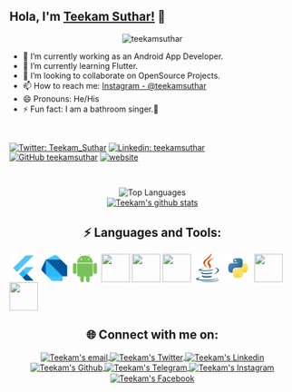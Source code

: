 ## Hola, I'm [Teekam Suthar!](http://teekamsuthar.me) 👋

<p align="center">

  <img src="https://komarev.com/ghpvc/?username=teekamsuthar&label=Views&color=blue&style=plastic" alt="teekamsuthar" />

- 🔭 I’m currently working as an Android App Developer.
- 🌱 I’m currently learning Flutter.
- 👯 I’m looking to collaborate on OpenSource Projects.
- 📫 How to reach me: [Instagram - @teekamsuthar](https://instagram.com/teekamsuthar)
- 😄 Pronouns: He/His
- ⚡ Fun fact: I am a bathroom singer.🎤

<br>
</p>

<p align="center">

[![Twitter: Teekam_Suthar](https://img.shields.io/twitter/follow/Teekam_Suthar?style=social)](https://twitter.com/Teekam_Suthar)
[![Linkedin: teekamsuthar](https://img.shields.io/badge/-teekamsuthar-blue?style=flat-square&logo=Linkedin&logoColor=white&link=https://www.linkedin.com/in/teekamsuthar/)](https://www.linkedin.com/in/teekamsuthar)
[![GitHub teekamsuthar](https://img.shields.io/github/followers/teekamsuthar?label=follow&style=social)](https://github.com/teekamsuthar)
[![website](https://img.shields.io/badge/PortfolioWebsite-teekamsuthar.me-2648ff?style=flat-square&logo=google-chrome)](http://teekamsuthar.me)

</p>
<br>

<!-- <a href="https://github.com/teekamsuthar">
  <img align="center" src="https://github-readme-stats.vercel.app/api/top-langs/?username=teekamsuthar&theme=light&hide_langs_below=0" />
</a> -->
<p align="center">
  <img alt = "Top Languages" src="https://github-readme-stats.vercel.app/api/top-langs/?username=rizwansoaib&hide=html,css&hide_border=true&title_color=5391FE&text_color=555"/>
  <br>
  <a href="https://github.com/teekamsuthar">
  <img align="center" src="https://github-readme-stats.vercel.app/api?username=teekamsuthar&show_icons=true&theme=light&line_height=27" alt="Teekam's github stats"/>
  </a>

</p>

<p align="center"><h2 align="center">⚡ Languages and Tools:</h2></p>

<p align="center">
  
<code><img align="center" width="50" height="50" src="https://raw.githubusercontent.com/github/explore/80688e429a7d4ef2fca1e82350fe8e3517d3494d/topics/flutter/flutter.png"></code>
<code><img align="center" width="50" height="50" src="https://raw.githubusercontent.com/github/explore/80688e429a7d4ef2fca1e82350fe8e3517d3494d/topics/dart/dart.png"></code>
<code><img align="center" width="50" height="50" src="https://raw.githubusercontent.com/github/explore/80688e429a7d4ef2fca1e82350fe8e3517d3494d/topics/android/android.png"></code>
<code><img align="center" width="50" height="50" src="https://devicons.github.io/devicon/devicon.git/icons/c/c-original.svg"></code>
<code><img align="center" width="50" height="50" src="https://devicons.github.io/devicon/devicon.git/icons/cplusplus/cplusplus-original.svg"></code>
<code><img align="center" width="50" height="50" src="https://devicons.github.io/devicon/devicon.git/icons/html5/html5-original-wordmark.svg"></code>
<code><img align="center" width="50" height="50" src="https://raw.githubusercontent.com/github/explore/80688e429a7d4ef2fca1e82350fe8e3517d3494d/topics/java/java.png"></code>
<code><img align="center" width="50" height="50" src="https://raw.githubusercontent.com/github/explore/80688e429a7d4ef2fca1e82350fe8e3517d3494d/topics/python/python.png"></code>
<code><img align="center" width="50" height="50" src="https://devicons.github.io/devicon/devicon.git/icons/mysql/mysql-original-wordmark.svg"></code>
<code><img align="center" width="50" height="50" src="https://devicons.github.io/devicon/devicon.git/icons/linux/linux-original.svg"></code> </p>

<p align="center"><h2 align="center">🌐 Connect with me on:</h2></p>

<p align="center">
  <a href="mailto:teekam.suthar1@gmail.com" target="blank">
    <img align="center" alt="Teekam's email" width="22px" src="https://cdn.jsdelivr.net/npm/simple-icons@3.0.1/icons/gmail.svg" />
  </a>
  <a href="https://twitter.com/Teekam_Suthar">
    <img align="center" alt="Teekam's Twitter" width="22px" src="https://cdn.jsdelivr.net/npm/simple-icons@v3/icons/twitter.svg" />
  </a>
  <a href="https://linkedin.com/in/teekamsuthar">
    <img align="center" alt="Teekam's Linkedin" width="22px" src="https://cdn.jsdelivr.net/npm/simple-icons@v3/icons/linkedin.svg" />
  </a>
  <a href="https://github.com/teekamsuthar">
    <img align="center" alt="Teekam's Github" width="22px" src="https://cdn.jsdelivr.net/npm/simple-icons@v3/icons/github.svg"/>
  </a>
  <a href="https://t.me/teekamsuthar">
    <img align="center" alt="Teekam's Telegram" width="22px" src="https://cdn.jsdelivr.net/npm/simple-icons@v3/icons/telegram.svg"/>
  </a>
  <a href="https://instagram.com/teekamsuthar/">
    <img align="center" alt="Teekam's Instagram" width="22px" src="https://cdn.jsdelivr.net/npm/simple-icons@v3/icons/instagram.svg"/>
  </a>
  <a href="https://www.facebook.com/imteekamsuthar/">
    <img align="center" alt="Teekam's Facebook" width="22px" src="https://cdn.jsdelivr.net/npm/simple-icons@v3/icons/facebook.svg" />
  </a>
</p>
